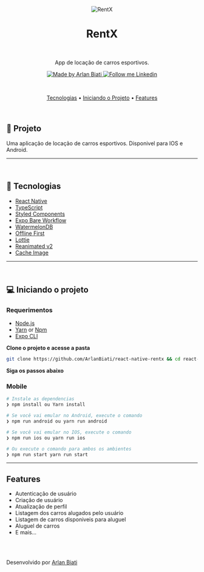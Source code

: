 
<!-- ## Iniciando a aplicação
Lembre-se de atualizar a baseURL em services/api.ts com o endereço IP da sua máquina para utilizar o back-end. -->


<p align="center">
    <img alt="RentX" src="https://raw.githubusercontent.com/rodrigorgtic/rentx-ignite/main/.github/cover.png"/>
</p>

<h1 align="center">
	RentX
</h1>

</br>

<p align="center">App de locação de carros esportivos.</p>

<p align="center">
  <a href="https://github.com/ArlanBiati">
    <img alt="Made by Arlan Biati" src="https://img.shields.io/badge/Made%20by-Arlan%20Biati-2ecc71">
  </a>
  <a href="https://www.linkedin.com/in/arlanbiati/" target="_blank">
    <img alt="Follow me Linkedin" src="https://img.shields.io/badge/Follow%20up-arlanbiati-2ecc71?style=social&logo=linkedin">
  </a>
</p>

</br>

<p align="center">
  <a href="#-tecnologias">Tecnologias</a> •
  <a href="#-iniciando-o-projeto">Iniciando o Projeto</a> •
  <a href="#-features">Features</a>
</p>

</br>

## 🚀 Projeto

Uma aplicação de locação de carros esportivos.
Disponivel para IOS e Android.


---

</br>

## 🔧 Tecnologias

- [React Native](https://reactnative.dev/)
- [TypeScript](https://www.typescriptlang.org/)
- [Styled Components](https://styled-components.com/)
- [Expo Bare Workflow](https://docs.expo.dev/)
- [WatermelonDB](https://nozbe.github.io/WatermelonDB/Installation.html)
- [Offline First]()
- [Lottie](https://lottiefiles.com/?gclid=Cj0KCQjw5-WRBhCKARIsAAId9FmyEcYLvNhQON_YfMVzcYsUGhSLxsoSZMYGCpvKVzRgIjOUje7WGeYaAgSZEALw_wcB)
- [Reanimated v2](https://docs.swmansion.com/react-native-reanimated/docs/)
- [Cache Image](https://github.com/DylanVann/react-native-fast-image)


---

</br>

## 💻 Iniciando o projeto

### Requerimentos

- [Node.js](https://nodejs.org/en/)
- [Yarn](https://classic.yarnpkg.com/) or [Npm](https://www.npmjs.com/package/npm)
- [Expo CLI](https://docs.expo.dev/workflow/expo-cli)

**Clone o projeto e acesse a pasta**

```bash
git clone https://github.com/ArlanBiati/react-native-rentx && cd react-native-rentx
```

**Siga os passos abaixo**

<!-- ### Server

```zsh
# Na pasta raiz do projeto, acesse a pasta 'server'
❯ cd server

# Instale as dependencias
❯ npm install

# Inicie o server
❯ npm run dev
```
</br> -->


### Mobile

<!-- **Verifique se o servidor está rodando** -->
<!-- # Na pasta raiz do projeto, acesse a pasta 'mobile'
❯ cd mobile -->

```zsh
# Instale as dependencias
❯ npm install ou Yarn install

# Se você vai emular no Android, execute o comando
❯ npm run android ou yarn run android

# Se você vai emular no IOS, execute o comando
❯ npm run ios ou yarn run ios

# Ou execute o comando para ambos os ambientes
❯ npm run start yarn run start
```

---

## Features

- Autenticação de usuário
- Criação de usuário
- Atualização de perfil
- Listagem dos carros alugados pelo usuário
- Listagem de carros disponiveis para aluguel
- Aluguel de carros
- E mais...
</br>

</br>


Desenvolvido por [Arlan Biati](https://www.linkedin.com/in/arlanbiati/)